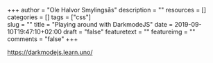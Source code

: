 +++
author = "Ole Halvor Smylingsås"
description = ""
resources = []
categories = []
tags = ["css"]     
slug = ""
title = "Playing around with DarkmodeJS"
date = 2019-09-10T19:47:10+02:00
draft = "false"
featuretext = ""
featureimg = ""
comments = "false"
+++

https://darkmodejs.learn.uno/